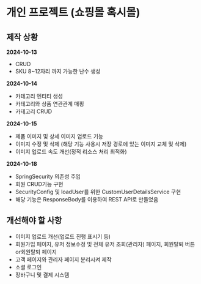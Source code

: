 # 개인 프로젝트 (쇼핑몰 혹시몰)

## 제작 상황

**2024-10-13**
- CRUD
- SKU 8~12자리 까지 가능한 난수 생성

**2024-10-14**
- 카테고리 엔티티 생성
- 카테고리와 상품 연관관계 매핑
- 카테고리 CRUD

**2024-10-15**
- 제품 이미지 및 상세 이미지 업로드 기능
- 이미지 수정 및 삭제 (해당 기능 사용시 저장 경로에 있는 이미지 교체 및 삭제)
- 이미지 업로드 속도 개선(정적 리소스 처리 최적화)

**2024-10-18**
- SpringSecurity 의존성 주입
- 회원 CRUD기능 구현
- SecurityConfig 및 loadUser를 위한 CustomUserDetailsService 구현
- 해당 기능은 ResponseBody를 이용하여 REST API로 만들었음


## 개선해야 할 사항
- 이미지 업로드 개선(업로드 진행 표시기 등)
- 회원가입 페이지, 유저 정보수정 및 전체 유저 조회(관리자) 페이지, 회원탈퇴 버튼or회원탈퇴 페이지
- 고객 페이지와 관리자 페이지 분리시켜 제작
- 소셜 로그인
- 장바구니 및 결제 시스템
